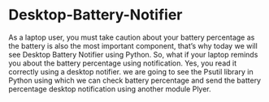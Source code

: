 # Desktop-Battery-Notifier
 As a laptop user, you must take caution about your battery percentage as the battery is also the most important component, that’s why today we will see Desktop Battery Notifier using Python. So, what if your laptop reminds you about the battery percentage using notification. Yes, you read it correctly using a desktop notifier. we are going to see the Psutil library in Python using which we can check battery percentage and send the battery percentage desktop notification using another module Plyer.
